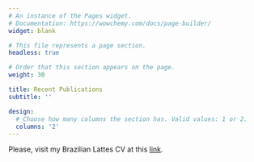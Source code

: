 ```yaml
---
# An instance of the Pages widget.
# Documentation: https://wowchemy.com/docs/page-builder/
widget: blank

# This file represents a page section.
headless: true

# Order that this section appears on the page.
weight: 30

title: Recent Publications
subtitle: ''

design:
  # Choose how many columns the section has. Valid values: 1 or 2.
  columns: '2'
---
```


Please, visit my Brazilian Lattes CV at this [link](http://lattes.cnpq.br/3413821323159487).
